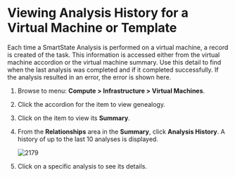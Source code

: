 # Viewing Analysis History for a Virtual Machine or Template

Each time a SmartState Analysis is performed on a virtual machine, a
record is created of the task. This information is accessed either from
the virtual machine accordion or the virtual machine summary. Use this
detail to find when the last analysis was completed and if it completed
successfully. If the analysis resulted in an error, the error is shown
here.

1.  Browse to menu: **Compute > Infrastructure > Virtual Machines**.

2.  Click the accordion for the item to view genealogy.

3.  Click on the item to view its **Summary**.

4.  From the **Relationships** area in the **Summary**, click **Analysis
    History**. A history of up to the last 10 analyses is displayed.

    ![2179](../images/2179.png)

5.  Click on a specific analysis to see its details.

